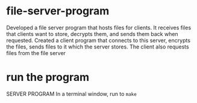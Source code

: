 # file-server-program
Developed a file server program that hosts files for clients. It receives files that clients want to store, decrypts them, and sends them back when requested. Created a client program that connects to this server, encrypts the files, sends files to it which the server stores. The client also requests files from the file server


# run the program
SERVER PROGRAM
In a terminal window, run to `make`
